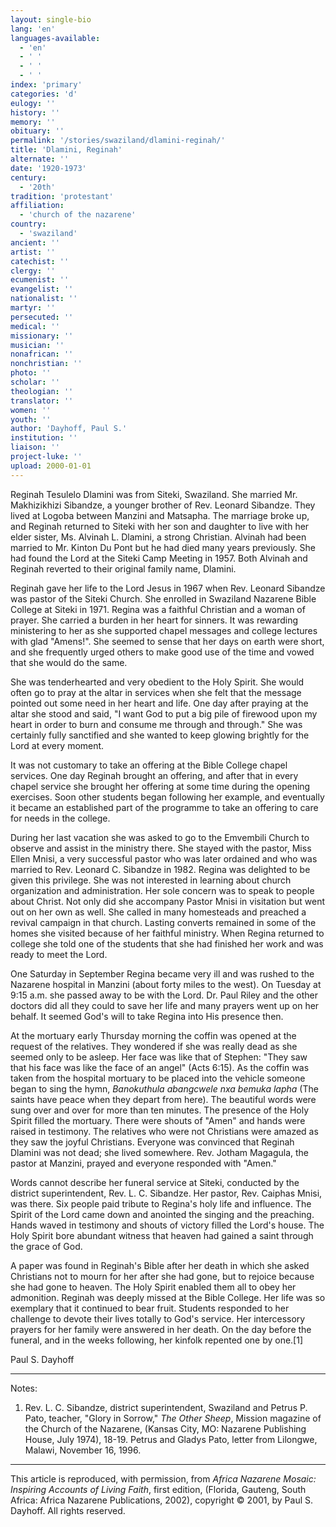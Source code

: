 ```yaml
---
layout: single-bio
lang: 'en'
languages-available:
  - 'en'
  - ' '
  - ' '
  - ' '
index: 'primary'
categories: 'd'
eulogy: ''
history: ''
memory: ''
obituary: ''
permalink: '/stories/swaziland/dlamini-reginah/'
title: 'Dlamini, Reginah'
alternate: ''
date: '1920-1973'
century:
  - '20th'
tradition: 'protestant'
affiliation:
  - 'church of the nazarene'
country:
  - 'swaziland'
ancient: ''
artist: ''
catechist: ''
clergy: ''
ecumenist: ''
evangelist: ''
nationalist: ''
martyr: ''
persecuted: ''
medical: ''
missionary: ''
musician: ''
nonafrican: ''
nonchristian: ''
photo: ''
scholar: ''
theologian: ''
translator: ''
women: ''
youth: ''
author: 'Dayhoff, Paul S.'
institution: ''
liaison: ''
project-luke: ''
upload: 2000-01-01
---
```



Reginah Tesulelo Dlamini was from Siteki, Swaziland.  She married Mr. Makhizikhizi Sibandze, a younger brother of Rev. Leonard Sibandze.   They lived at Logoba between Manzini and Matsapha.  The marriage broke up, and Reginah returned to Siteki with her son and daughter to live with her elder sister, Ms. Alvinah L. Dlamini, a strong Christian.  Alvinah had been married to Mr. Kinton Du Pont but he had died many years previously.  She had found the Lord at the Siteki Camp Meeting in 1957.  Both Alvinah and Reginah reverted to their original family name, Dlamini.

Reginah gave her life to the Lord Jesus in 1967 when Rev. Leonard Sibandze was pastor of the Siteki Church.  She enrolled in Swaziland Nazarene Bible College at Siteki in 1971.  Regina was a faithful Christian and a woman of prayer.  She carried a burden in her heart for sinners.  It was rewarding ministering to her as she supported chapel messages and college lectures with glad "Amens!".  She seemed to sense that her days on earth were short, and she frequently urged others to make good use of the time and vowed that she would do the same.

She was tenderhearted and very obedient to the Holy Spirit.  She would often go to pray at the altar in services when she felt that the message pointed out some need in her heart and life.  One day after praying at the altar she stood and said, "I want God to put a big pile of firewood upon my heart in order to burn and consume me through and through."  She was certainly fully sanctified and she wanted to keep glowing brightly for the Lord at every moment.

It was not customary to take an offering at the Bible College chapel services.  One day Reginah brought an offering, and after that in every chapel service she brought her offering at some time during the opening exercises.  Soon other students began following her example, and eventually it became an established part of the programme to take an offering to care for needs in the college.

During her last vacation she was asked to go to the Emvembili Church to observe and assist in the ministry there.  She stayed with the pastor, Miss Ellen Mnisi, a very successful pastor who was later ordained and who was married to Rev. Leonard C. Sibandze in 1982.  Regina was delighted to be given this privilege.  She was not interested in learning about church organization and administration.   Her sole concern was to speak to people about Christ.  Not only did she accompany Pastor Mnisi in visitation but went out on her own as well.  She called in many homesteads and preached a revival campaign in that church.  Lasting converts remained in some of the homes she visited because of her faithful ministry.  When Regina returned to college she told one of the students that she had finished her work and was ready to meet the Lord.

One Saturday in September Regina became very ill and was rushed to the Nazarene hospital in Manzini (about forty miles to the west).  On Tuesday at 9:15 a.m. she passed away to be with the Lord.  Dr. Paul Riley and the other doctors did all they could to save her life and many prayers went up on her behalf.  It seemed God's will to take Regina into His presence then.

At the mortuary early Thursday morning the coffin was opened at the request of the relatives.  They wondered if she was really dead as she seemed only to be asleep.  Her face was like that of Stephen: "They saw that his face was like the face of an angel" (Acts 6:15).  As the coffin was taken from the hospital mortuary to be placed into the vehicle someone began to sing the hymn, *Banokuthula abangcwele nxa bemuka lapha* (The saints have peace when they depart from here).  The beautiful words were sung over and over for more than ten minutes.  The presence of the Holy Spirit filled the mortuary.  There were shouts of "Amen" and hands were raised in testimony.  The relatives who were not Christians were amazed as they saw the joyful Christians.  Everyone was convinced that Reginah Dlamini was not dead; she lived somewhere. Rev. Jotham Magagula, the pastor at Manzini,  prayed and everyone responded with "Amen."

Words cannot describe her funeral service at Siteki, conducted by the district superintendent, Rev. L. C. Sibandze.  Her pastor, Rev. Caiphas Mnisi, was there.  Six people paid tribute to Regina's holy life and influence.  The Spirit of the Lord came down and anointed the singing and the preaching.  Hands waved in testimony and shouts of victory filled the Lord's house.  The Holy Spirit bore abundant witness that heaven had gained a saint through the grace of God.

A paper was found in Reginah's Bible after her death in which she asked Christians not to mourn for her after she had gone, but to rejoice because she had gone to heaven.  The Holy Spirit enabled them all to obey her admonition.  Reginah was deeply missed at the Bible College.  Her life was so exemplary that it continued to bear fruit.  Students responded to her challenge to devote their lives totally to God's service.  Her intercessory prayers for her family were answered in her death.  On the day before the funeral, and in the weeks following, her kinfolk repented one by one.[1]

Paul S. Dayhoff

---

Notes:

1. Rev. L. C. Sibandze, district superintendent, Swaziland and Petrus P. Pato, teacher, "Glory in Sorrow," *The Other Sheep*, Mission magazine of the Church of the Nazarene, (Kansas City, MO: Nazarene Publishing House, July 1974), 18-19.  Petrus and Gladys Pato, letter from Lilongwe, Malawi, November 16, 1996.

---

This article is reproduced, with permission, from *Africa Nazarene Mosaic: Inspiring Accounts of Living Faith*, first edition, (Florida, Gauteng, South Africa: Africa Nazarene Publications, 2002), copyright &copy; 2001, by Paul S. Dayhoff.  All rights reserved.